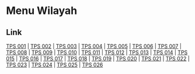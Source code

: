 # Menu Wilayah

## Link

[TPS 001](https://github.com/gigit-pemilu/pemilu-2024-21-kepulauan-riau/tree/main/pileg-dpr/hitung-suara/sub/21-kepulauan-riau/sub/72-kota-tanjung-pinang/sub/04-bukit-bestari/sub/1001-tanjung-pinang-timur/sub/001-tps)
 | 
[TPS 002](https://github.com/gigit-pemilu/pemilu-2024-21-kepulauan-riau/tree/main/pileg-dpr/hitung-suara/sub/21-kepulauan-riau/sub/72-kota-tanjung-pinang/sub/04-bukit-bestari/sub/1001-tanjung-pinang-timur/sub/002-tps)
 | 
[TPS 003](https://github.com/gigit-pemilu/pemilu-2024-21-kepulauan-riau/tree/main/pileg-dpr/hitung-suara/sub/21-kepulauan-riau/sub/72-kota-tanjung-pinang/sub/04-bukit-bestari/sub/1001-tanjung-pinang-timur/sub/003-tps)
 | 
[TPS 004](https://github.com/gigit-pemilu/pemilu-2024-21-kepulauan-riau/tree/main/pileg-dpr/hitung-suara/sub/21-kepulauan-riau/sub/72-kota-tanjung-pinang/sub/04-bukit-bestari/sub/1001-tanjung-pinang-timur/sub/004-tps)
 | 
[TPS 005](https://github.com/gigit-pemilu/pemilu-2024-21-kepulauan-riau/tree/main/pileg-dpr/hitung-suara/sub/21-kepulauan-riau/sub/72-kota-tanjung-pinang/sub/04-bukit-bestari/sub/1001-tanjung-pinang-timur/sub/005-tps)
 | 
[TPS 006](https://github.com/gigit-pemilu/pemilu-2024-21-kepulauan-riau/tree/main/pileg-dpr/hitung-suara/sub/21-kepulauan-riau/sub/72-kota-tanjung-pinang/sub/04-bukit-bestari/sub/1001-tanjung-pinang-timur/sub/006-tps)
 | 
[TPS 007](https://github.com/gigit-pemilu/pemilu-2024-21-kepulauan-riau/tree/main/pileg-dpr/hitung-suara/sub/21-kepulauan-riau/sub/72-kota-tanjung-pinang/sub/04-bukit-bestari/sub/1001-tanjung-pinang-timur/sub/007-tps)
 | 
[TPS 008](https://github.com/gigit-pemilu/pemilu-2024-21-kepulauan-riau/tree/main/pileg-dpr/hitung-suara/sub/21-kepulauan-riau/sub/72-kota-tanjung-pinang/sub/04-bukit-bestari/sub/1001-tanjung-pinang-timur/sub/008-tps)
 | 
[TPS 009](https://github.com/gigit-pemilu/pemilu-2024-21-kepulauan-riau/tree/main/pileg-dpr/hitung-suara/sub/21-kepulauan-riau/sub/72-kota-tanjung-pinang/sub/04-bukit-bestari/sub/1001-tanjung-pinang-timur/sub/009-tps)
 | 
[TPS 010](https://github.com/gigit-pemilu/pemilu-2024-21-kepulauan-riau/tree/main/pileg-dpr/hitung-suara/sub/21-kepulauan-riau/sub/72-kota-tanjung-pinang/sub/04-bukit-bestari/sub/1001-tanjung-pinang-timur/sub/010-tps)
 | 
[TPS 011](https://github.com/gigit-pemilu/pemilu-2024-21-kepulauan-riau/tree/main/pileg-dpr/hitung-suara/sub/21-kepulauan-riau/sub/72-kota-tanjung-pinang/sub/04-bukit-bestari/sub/1001-tanjung-pinang-timur/sub/011-tps)
 | 
[TPS 012](https://github.com/gigit-pemilu/pemilu-2024-21-kepulauan-riau/tree/main/pileg-dpr/hitung-suara/sub/21-kepulauan-riau/sub/72-kota-tanjung-pinang/sub/04-bukit-bestari/sub/1001-tanjung-pinang-timur/sub/012-tps)
 | 
[TPS 013](https://github.com/gigit-pemilu/pemilu-2024-21-kepulauan-riau/tree/main/pileg-dpr/hitung-suara/sub/21-kepulauan-riau/sub/72-kota-tanjung-pinang/sub/04-bukit-bestari/sub/1001-tanjung-pinang-timur/sub/013-tps)
 | 
[TPS 014](https://github.com/gigit-pemilu/pemilu-2024-21-kepulauan-riau/tree/main/pileg-dpr/hitung-suara/sub/21-kepulauan-riau/sub/72-kota-tanjung-pinang/sub/04-bukit-bestari/sub/1001-tanjung-pinang-timur/sub/014-tps)
 | 
[TPS 015](https://github.com/gigit-pemilu/pemilu-2024-21-kepulauan-riau/tree/main/pileg-dpr/hitung-suara/sub/21-kepulauan-riau/sub/72-kota-tanjung-pinang/sub/04-bukit-bestari/sub/1001-tanjung-pinang-timur/sub/015-tps)
 | 
[TPS 016](https://github.com/gigit-pemilu/pemilu-2024-21-kepulauan-riau/tree/main/pileg-dpr/hitung-suara/sub/21-kepulauan-riau/sub/72-kota-tanjung-pinang/sub/04-bukit-bestari/sub/1001-tanjung-pinang-timur/sub/016-tps)
 | 
[TPS 017](https://github.com/gigit-pemilu/pemilu-2024-21-kepulauan-riau/tree/main/pileg-dpr/hitung-suara/sub/21-kepulauan-riau/sub/72-kota-tanjung-pinang/sub/04-bukit-bestari/sub/1001-tanjung-pinang-timur/sub/017-tps)
 | 
[TPS 018](https://github.com/gigit-pemilu/pemilu-2024-21-kepulauan-riau/tree/main/pileg-dpr/hitung-suara/sub/21-kepulauan-riau/sub/72-kota-tanjung-pinang/sub/04-bukit-bestari/sub/1001-tanjung-pinang-timur/sub/018-tps)
 | 
[TPS 019](https://github.com/gigit-pemilu/pemilu-2024-21-kepulauan-riau/tree/main/pileg-dpr/hitung-suara/sub/21-kepulauan-riau/sub/72-kota-tanjung-pinang/sub/04-bukit-bestari/sub/1001-tanjung-pinang-timur/sub/019-tps)
 | 
[TPS 020](https://github.com/gigit-pemilu/pemilu-2024-21-kepulauan-riau/tree/main/pileg-dpr/hitung-suara/sub/21-kepulauan-riau/sub/72-kota-tanjung-pinang/sub/04-bukit-bestari/sub/1001-tanjung-pinang-timur/sub/020-tps)
 | 
[TPS 021](https://github.com/gigit-pemilu/pemilu-2024-21-kepulauan-riau/tree/main/pileg-dpr/hitung-suara/sub/21-kepulauan-riau/sub/72-kota-tanjung-pinang/sub/04-bukit-bestari/sub/1001-tanjung-pinang-timur/sub/021-tps)
 | 
[TPS 022](https://github.com/gigit-pemilu/pemilu-2024-21-kepulauan-riau/tree/main/pileg-dpr/hitung-suara/sub/21-kepulauan-riau/sub/72-kota-tanjung-pinang/sub/04-bukit-bestari/sub/1001-tanjung-pinang-timur/sub/022-tps)
 | 
[TPS 023](https://github.com/gigit-pemilu/pemilu-2024-21-kepulauan-riau/tree/main/pileg-dpr/hitung-suara/sub/21-kepulauan-riau/sub/72-kota-tanjung-pinang/sub/04-bukit-bestari/sub/1001-tanjung-pinang-timur/sub/023-tps)
 | 
[TPS 024](https://github.com/gigit-pemilu/pemilu-2024-21-kepulauan-riau/tree/main/pileg-dpr/hitung-suara/sub/21-kepulauan-riau/sub/72-kota-tanjung-pinang/sub/04-bukit-bestari/sub/1001-tanjung-pinang-timur/sub/024-tps)
 | 
[TPS 025](https://github.com/gigit-pemilu/pemilu-2024-21-kepulauan-riau/tree/main/pileg-dpr/hitung-suara/sub/21-kepulauan-riau/sub/72-kota-tanjung-pinang/sub/04-bukit-bestari/sub/1001-tanjung-pinang-timur/sub/025-tps)
 | 
[TPS 026](https://github.com/gigit-pemilu/pemilu-2024-21-kepulauan-riau/tree/main/pileg-dpr/hitung-suara/sub/21-kepulauan-riau/sub/72-kota-tanjung-pinang/sub/04-bukit-bestari/sub/1001-tanjung-pinang-timur/sub/026-tps)

